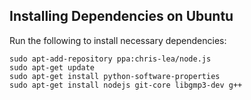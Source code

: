 Installing Dependencies on Ubuntu
---------------------------------

Run the following to install necessary dependencies:

    sudo apt-add-repository ppa:chris-lea/node.js
    sudo apt-get update
    sudo apt-get install python-software-properties
    sudo apt-get install nodejs git-core libgmp3-dev g++
